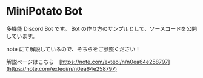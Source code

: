 # MiniPotato Bot

多機能 Discord Bot です。
Bot の作り方のサンプルとして、ソースコードを公開しています。

note にて解説しているので、そちらをご参照ください！

解説ページはこちら　[https://note.com/exteoi/n/n0ea64e258797](https://note.com/exteoi/n/n0ea64e258797)